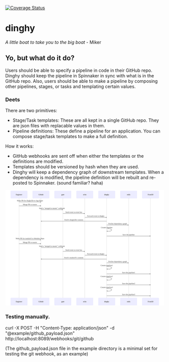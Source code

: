[![Coverage Status](https://coveralls.io/repos/github/armory/dinghy/badge.svg?branch=testcover)](https://coveralls.io/github/armory/dinghy?branch=testcover)

# dinghy

_A little boat to take you to the big boat_ - Miker

## Yo, but what do it do?

Users should be able to specify a pipeline in code in their GitHub repo. Dinghy should keep the pipeline in Spinnaker in sync with what is in the GitHub repo. Also, users should be able to make a pipeline by composing other pipelines, stages, or tasks and templating certain values.

### Deets

There are two primitives:
- Stage/Task templates: These are all kept in a single GitHub repo. They are json files with replacable values in them.
- Pipeline definitions: These define a pipeline for an application. You can compose stage/task templates to make a full definition.

How it works:
- GitHub webhooks are sent off when either the templates or the definitions are modified.
- Templates should be versioned by hash when they are used.
- Dinghy will keep a dependency graph of downstream templates. When a dependency is modified, the pipeline definition will be rebuilt and re-posted to Spinnaker. (sound familiar? haha)

<!-- made using ./bin/makeDiagrams.sh -->
![](diagrams/workflow.mmd.svg)

### Testing manually.

curl -X POST -H "Content-Type: application/json" -d "@example/github_payload.json" http://localhost:8089/webhooks/git/github

(The github_payload.json file in the example directory is a minimal set for
testing the git webhook, as an example)



